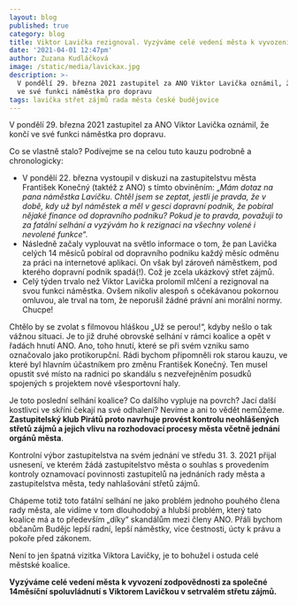 ```yaml
---
layout: blog
published: true
category: blog
title: Viktor Lavička rezignoval. Vyzýváme celé vedení města k vyvození zodpovědnosti
date: '2021-04-01 12:47pm'
author: Zuzana Kudláčková
image: /static/media/lavickax.jpg
description: >-
  V pondělí 29. března 2021 zastupitel za ANO Viktor Lavička oznámil, že končí
  ve své funkci náměstka pro dopravu
tags: lavička střet zájmů rada města české budějovice
---
```

V pondělí 29. března 2021 zastupitel za ANO Viktor Lavička oznámil, že končí ve své funkci náměstka pro dopravu. 



Co se vlastně stalo? Podívejme se na celou tuto kauzu podrobně a chronologicky:

* V pondělí 22. března vystoupil v diskuzi na zastupitelstvu města František Konečný (taktéž z ANO) s tímto obviněním: „_Mám dotaz na pana náměstka Lavičku. Chtěl jsem se zeptat, jestli je pravda, že v době, kdy už byl náměstek a měl v gesci dopravní podnik, že pobíral nějaké finance od dopravního podniku? Pokud je to pravda, považuji to za fatální selhání a vyzývám ho k rezignaci na všechny volené i nevolené funkce_“.
* Následně začaly vyplouvat na světlo informace o tom, že pan Lavička celých 14 měsíců pobíral od dopravního podniku každý měsíc odměnu za práci na internetové aplikaci. On však byl zároveň náměstkem, pod kterého dopravní podnik spadá(!). Což je zcela ukázkový střet zájmů.
* Celý týden trvalo než Viktor Lavička prolomil mlčení a rezignoval na svou funkci náměstka. Ovšem nikoliv alespoň s očekávanou pokornou omluvou, ale trval na tom, že neporušil žádné  právní ani morální normy. Chucpe!



Chtělo by se zvolat s filmovou hláškou „Už se perou!“, kdyby nešlo o tak vážnou situaci. Je to již druhé obrovské selhání v rámci koalice a opět v řadách hnutí ANO. Ano, toho hnutí, které se při svém vzniku samo označovalo jako protikorupční. Rádi bychom připomněli rok starou kauzu, ve které byl hlavním účastníkem pro změnu František Konečný. Ten musel opustit své místo na radnici po skandálu s nezveřejněním posudků spojených s projektem nové všesportovní haly.



Je toto poslední selhání koalice? Co dalšího vypluje na povrch? Jací další kostlivci ve skříni čekají na své odhalení? Nevíme a ani to vědět nemůžeme. **Zastupitelský klub Pirátů proto navrhuje provést kontrolu neohlášených střetů zájmů a jejich vlivu na rozhodovací procesy města včetně jednání orgánů města**.



Kontrolní výbor zastupitelstva na svém jednání ve středu 31. 3. 2021 přijal usnesení, ve kterém žádá zastupitelstvo města o souhlas s provedením kontroly oznamovací povinnosti zastupitelů na jednáních rady města a zastupitelstva města, tedy nahlašování střetů zájmů.



Chápeme totiž toto fatální selhání ne jako problém jednoho pouhého člena rady města, ale vidíme v tom dlouhodobý a hlubší problém, který tato koalice má a to především „díky“ skandálům mezi členy ANO. Přáli bychom občanům Budějc lepší radní, lepší náměstky, více čestnosti, úcty k právu a pokoře před zákonem. 





Není to jen špatná vizitka Viktora Lavičky, je to bohužel i ostuda celé městské koalice. 



**Vyzýváme celé vedení města k vyvození zodpovědnosti za společné 14měsíční spoluvládnutí s Viktorem Lavičkou v setrvalém střetu zájmů.**
